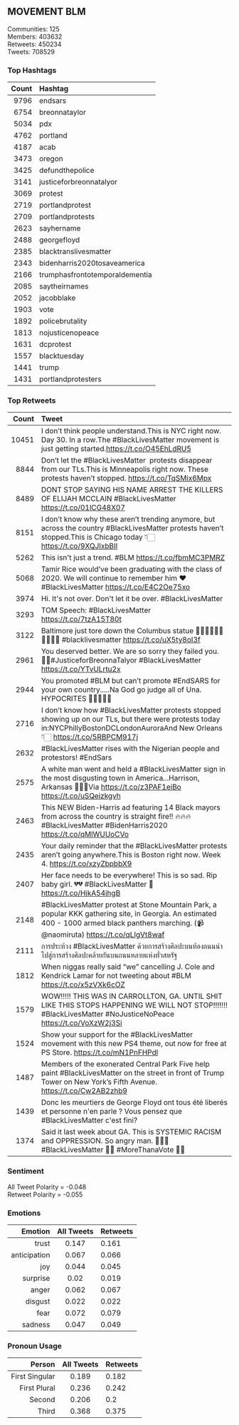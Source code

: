
## MOVEMENT BLM

Communities: 125  
Members: 403632  
Retweets: 450234  
Tweets: 708529

### Top Hashtags

| Count | Hashtag |
|------:|:------|
| 9796 | endsars |
| 6754 | breonnataylor |
| 5034 | pdx |
| 4762 | portland |
| 4187 | acab |
| 3473 | oregon |
| 3425 | defundthepolice |
| 3141 | justiceforbreonnatalyor |
| 3069 | protest |
| 2719 | portlandprotest |
| 2709 | portlandprotests |
| 2623 | sayhername |
| 2488 | georgefloyd |
| 2385 | blacktranslivesmatter |
| 2343 | bidenharris2020tosaveamerica |
| 2166 | trumphasfrontotemporaldementia |
| 2085 | saytheirnames |
| 2052 | jacobblake |
| 1903 | vote |
| 1892 | policebrutality |
| 1813 | nojusticenopeace |
| 1631 | dcprotest |
| 1557 | blacktuesday |
| 1441 | trump |
| 1431 | portlandprotesters |


### Top Retweets

| Count | Tweet |
|------:|:------|
| 10451 | I don’t think people understand.This is NYC right now. Day 30. In a row.The #BlackLivesMatter movement is just getting started.https://t.co/O45EhLdRU5 |
| 8844 | Don’t let the #BlackLivesMatter  protests disappear from our TLs.This is Minneapolis right now. These protests haven’t stopped. https://t.co/TqSMix6Mpx |
| 8489 | DONT STOP SAYING HIS NAME ARREST THE KILLERS OF ELIJAH MCCLAIN #BlackLivesMatter https://t.co/01lCG48X07 |
| 8151 | I don’t know why these aren’t trending anymore, but across the country #BlackLivesMatter protests haven’t stopped.This is Chicago today 👇🏻 https://t.co/9XQJIxbBIl |
| 5262 | This isn't just a trend. #BLM https://t.co/fbmMC3PMRZ |
| 5068 | Tamir Rice would’ve been graduating with the class of 2020. We will continue to remember him ❤️#BlackLivesMatter https://t.co/E4C2Oe75xo |
| 3974 | Hi. It's not over. Don't let it be over. #BlackLivesMatter |
| 3293 | TOM Speech: #BlackLivesMatter https://t.co/7tzA15T80t |
| 3122 | Baltimore just tore down the Columbus statue ✊🏿✊🏾✊🏽✊🏼✊🏻 #blacklivesmatter https://t.co/uX5ty8oI3f |
| 2961 | You deserved better. We are so sorry they failed you. 🙏🏽#JusticeforBreonnaTalyor #BlackLivesMatter https://t.co/YTvULrtu2x |
| 2944 | You promoted #BLM but can’t promote #EndSARS for your own country.....Na God go judge all of Una. HYPOCRITES 😤😤🤡🤡🤡 |
| 2716 | I don’t know how #BlackLivesMatter protests stopped showing up on our TLs, but there were protests today in:NYCPhillyBostonDCLondonAuroraAnd New Orleans 👇🏻 https://t.co/5RBPCM917j |
| 2632 | #BlackLivesMatter rises with the Nigerian people and protestors! #EndSars |
| 2575 | A white man went and held a #BlackLivesMatter sign in the most disgusting town in America...Harrison, Arkansas 🤦🏻‍♂️Via https://t.co/z3PAF1eiBo https://t.co/uSQeizkgvh |
| 2463 | This NEW Biden-Harris ad featuring 14 Black mayors from across the country is straight fire!! 🔥🔥🔥 #BlackLivesMatter #BidenHarris2020 https://t.co/qMlWUUoCVo |
| 2435 | Your daily reminder that the #BlackLivesMatter protests aren’t going anywhere.This is Boston right now. Week 4. https://t.co/xzyZbpbbX9 |
| 2407 | Her face needs to be everywhere! This is so sad. Rip baby girl. 💔💔 #BlackLivesMatter 🖤 https://t.co/HikA54ihgB |
| 2148 | #BlackLivesMatter protest at Stone Mountain Park, a popular KKK gathering site, in Georgia. An estimated 400 - 1000 armed black panthers marching. (📹@naomiruta) https://t.co/qLIgVt8waf |
| 2111 | การประท้วง #BlackLivesMatter ด้วยการสร้างศิลปะบนท้องถนนนำไปสู่การสร้างศิลปะคล้ายกันบนถนนหลายแห่งทั่วสหรัฐ |
| 1812 | When niggas really said “we” cancelling J. Cole and Kendrick Lamar for not tweeting about #BLM https://t.co/x5zVXk6cOZ |
| 1579 | WOW!!!!! THIS WAS IN CARROLLTON, GA. UNTIL SHIT LIKE THIS STOPS HAPPENING WE WILL NOT STOP!!!!!!! #BlackLivesMatter #NoJusticeNoPeace https://t.co/VoXzW2j3Si |
| 1524 | Show your support for the #BlackLivesMatter movement with this new PS4 theme, out now for free at PS Store. https://t.co/mN1PnFHPdl |
| 1487 | Members of the exonerated Central Park Five help paint #BlackLivesMatter on the street in front of Trump Tower on New York’s Fifth Avenue. https://t.co/Cw2AB2zhb9 |
| 1439 | Donc les meurtiers de George Floyd ont tous été liberés et personne n'en parle ? Vous pensez que #BlackLivesMatter c'est fini? |
| 1374 | Said it last week about GA.  This is SYSTEMIC RACISM and OPPRESSION.  So angry man. 😤😤😤 #BlackLivesMatter ✊🏾 #MoreThanaVote 🖐🏾 |


### Sentiment

All Tweet Polarity = -0.048  
Retweet Polarity = -0.055

### Emotions

| Emotion | All Tweets | Retweets |
|------:|:------:|:-------|
| trust | 0.147 | 0.161 |
| anticipation | 0.067 | 0.066 |
| joy | 0.044 | 0.045 |
| surprise | 0.02 | 0.019 |
| anger | 0.062 | 0.067 |
| disgust | 0.022 | 0.022 |
| fear | 0.072 | 0.079 |
| sadness | 0.047 | 0.049 |


### Pronoun Usage

| Person | All Tweets | Retweets |
|------:|:------:|:-------|
| First Singular | 0.189 | 0.182 |
| First Plural | 0.236 | 0.242 |
| Second | 0.206 | 0.2 |
| Third | 0.368 | 0.375 |


